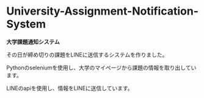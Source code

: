 # University-Assignment-Notification-System
**大学課題通知システム**

その日が締め切りの課題をLINEに送信するシステムを作りました。

Pythonのseleniumを使用し、大学のマイページから課題の情報を取り出しています。

LINEのapiを使用し、情報をLINEに送信しています。

